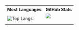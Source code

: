 <table>
    <tr>
        <th align="center">
            Most Languages
        </th>
        <th align="center">
            GitHub Stats
        </th>
    </tr>
    <tr>
        <td>
            <img src="https://github-readme-stats.vercel.app/api/top-langs/?username=SURI913&layout=compact&langs_count=8&hide=makefile,cmake&theme=dracula&icon_color=3f3fff&title_color=ffffff&bg_color=1f1f1f" alt="Top Langs">
        </td>
        <td>
            <img src="https://github-readme-stats.vercel.app/
        </td>
</table>


![](./profile-3d-contrib/profile-green-animate.svg)
